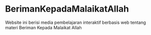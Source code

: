 # BerimanKepadaMalaikatAllah
Website ini berisi media pembelajaran interaktif berbasis web tentang materi Beriman Kepada Malaikat Allah
